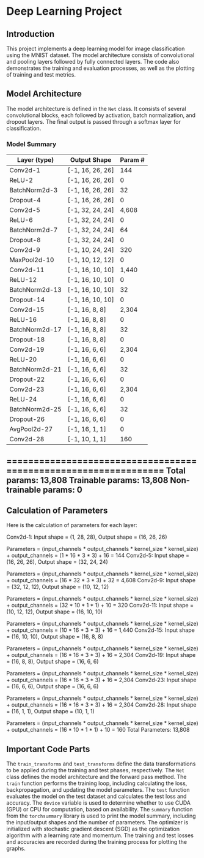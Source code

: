 # Deep Learning Project

## Introduction
This project implements a deep learning model for image classification using the MNIST dataset. The model architecture consists of convolutional and pooling layers followed by fully connected layers. The code also demonstrates the training and evaluation processes, as well as the plotting of training and test metrics.

## Model Architecture
The model architecture is defined in the `Net` class. It consists of several convolutional blocks, each followed by activation, batch normalization, and dropout layers. The final output is passed through a softmax layer for classification.

### Model Summary
|     Layer (type)    |    Output Shape    |  Param # |
|---------------------|--------------------|----------|
|       Conv2d-1      |   [-1, 16, 26, 26] |    144   |
|         ReLU-2      |   [-1, 16, 26, 26] |     0    |
|    BatchNorm2d-3    |   [-1, 16, 26, 26] |    32    |
|       Dropout-4     |   [-1, 16, 26, 26] |     0    |
|       Conv2d-5      |   [-1, 32, 24, 24] |   4,608  |
|         ReLU-6      |   [-1, 32, 24, 24] |     0    |
|    BatchNorm2d-7    |   [-1, 32, 24, 24] |    64    |
|       Dropout-8     |   [-1, 32, 24, 24] |     0    |
|       Conv2d-9      |   [-1, 10, 24, 24] |    320   |
|     MaxPool2d-10    |   [-1, 10, 12, 12] |     0    |
|      Conv2d-11     |   [-1, 16, 10, 10] |   1,440  |
|        ReLU-12     |   [-1, 16, 10, 10] |     0    |
|    BatchNorm2d-13   |   [-1, 16, 10, 10] |    32    |
|      Dropout-14    |   [-1, 16, 10, 10] |     0    |
|      Conv2d-15     |     [-1, 16, 8, 8] |   2,304  |
|        ReLU-16     |     [-1, 16, 8, 8] |     0    |
|    BatchNorm2d-17   |     [-1, 16, 8, 8] |    32    |
|      Dropout-18    |     [-1, 16, 8, 8] |     0    |
|      Conv2d-19     |     [-1, 16, 6, 6] |   2,304  |
|        ReLU-20     |     [-1, 16, 6, 6] |     0    |
|    BatchNorm2d-21   |     [-1, 16, 6, 6] |    32    |
|      Dropout-22    |     [-1, 16, 6, 6] |     0    |
|      Conv2d-23     |     [-1, 16, 6, 6] |   2,304  |
|        ReLU-24     |     [-1, 16, 6, 6] |     0    |
|    BatchNorm2d-25   |     [-1, 16, 6, 6] |    32    |
|      Dropout-26    |     [-1, 16, 6, 6] |     0    |
|      AvgPool2d-27  |     [-1, 16, 1, 1] |     0    |
|      Conv2d-28     |     [-1, 10, 1, 1] |    160   |
================================================================
Total params: 13,808
Trainable params: 13,808
Non-trainable params: 0
----------------------------------------------------------------

## Calculation of Parameters

Here is the calculation of parameters for each layer:

Conv2d-1: Input shape = (1, 28, 28), Output shape = (16, 26, 26)

Parameters = (input_channels * output_channels * kernel_size * kernel_size) + output_channels = (1 * 16 * 3 * 3) + 16 = 144
Conv2d-5: Input shape = (16, 26, 26), Output shape = (32, 24, 24)

Parameters = (input_channels * output_channels * kernel_size * kernel_size) + output_channels = (16 * 32 * 3 * 3) + 32 = 4,608
Conv2d-9: Input shape = (32, 12, 12), Output shape = (10, 12, 12)

Parameters = (input_channels * output_channels * kernel_size * kernel_size) + output_channels = (32 * 10 * 1 * 1) + 10 = 320
Conv2d-11: Input shape = (10, 12, 12), Output shape = (16, 10, 10)

Parameters = (input_channels * output_channels * kernel_size * kernel_size) + output_channels = (10 * 16 * 3 * 3) + 16 = 1,440
Conv2d-15: Input shape = (16, 10, 10), Output shape = (16, 8, 8)

Parameters = (input_channels * output_channels * kernel_size * kernel_size) + output_channels = (16 * 16 * 3 * 3) + 16 = 2,304
Conv2d-19: Input shape = (16, 8, 8), Output shape = (16, 6, 6)

Parameters = (input_channels * output_channels * kernel_size * kernel_size) + output_channels = (16 * 16 * 3 * 3) + 16 = 2,304
Conv2d-23: Input shape = (16, 6, 6), Output shape = (16, 6, 6)

Parameters = (input_channels * output_channels * kernel_size * kernel_size) + output_channels = (16 * 16 * 3 * 3) + 16 = 2,304
Conv2d-28: Input shape = (16, 1, 1), Output shape = (10, 1, 1)

Parameters = (input_channels * output_channels * kernel_size * kernel_size) + output_channels = (16 * 10 * 1 * 1) + 10 = 160
Total Parameters: 13,808


## Important Code Parts
The `train_transforms` and `test_transforms` define the data transformations to be applied during the training and test phases, respectively.
The `Net` class defines the model architecture and the forward pass method.
The `train` function performs the training loop, including calculating the loss, backpropagation, and updating the model parameters.
The `test` function evaluates the model on the test dataset and calculates the test loss and accuracy.
The `device` variable is used to determine whether to use CUDA (GPU) or CPU for computation, based on availability.
The `summary` function from the `torchsummary` library is used to print the model summary, including the input/output shapes and the number of parameters.
The optimizer is initialized with stochastic gradient descent (SGD) as the optimization algorithm with a learning rate and momentum.
The training and test losses and accuracies are recorded during the training process for plotting the graphs.
